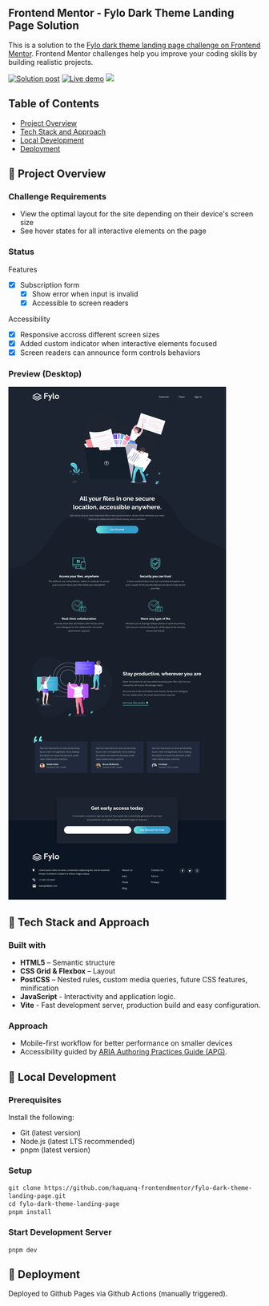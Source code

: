 ## Frontend Mentor - Fylo Dark Theme Landing Page Solution

This is a solution to the [Fylo dark theme landing page challenge on Frontend Mentor](https://www.frontendmentor.io/challenges/fylo-dark-theme-landing-page-5ca5f2d21e82137ec91a50fd). Frontend Mentor challenges help you improve your coding skills by building realistic projects.

<p>
  <a href="https://www.frontendmentor.io/solutions/mobile-first-responsive-without-zero-media-queries-vhMhfqkhn3">
    <img
      alt="Solution post"
      src="https://img.shields.io/badge/Frontendmentor-blue?label=Solution%20on"
    /></a>
  <a href="https://haquanq-frontendmentor.github.io/fylo-dark-theme-landing-page/">
    <img
      alt="Live demo"
      src="https://img.shields.io/badge/Demo-teal?label=Live"
    /></a>
  <a href="./LICENSE"
    ><img
      allt="MIT License"
      src="https://img.shields.io/badge/MIT-blue?label=license"
  /></a>
</p>

## Table of Contents

- [Project Overview](#sunrise-project-overview)
- [Tech Stack and Approach](#stars-tech-stack-and-approach)
- [Local Development](#leaves-local-development)
- [Deployment](#maple_leaf-deployment)

## :sunrise: Project Overview

### Challenge Requirements

- View the optimal layout for the site depending on their device's screen size
- See hover states for all interactive elements on the page

### Status

Features

- [x] Subscription form
  - [x] Show error when input is invalid
  - [x] Accessible to screen readers

Accessibility

- [x] Responsive accross different screen sizes
- [x] Added custom indicator when interactive elements focused
- [x] Screen readers can announce form controls behaviors

### Preview (Desktop)

![](./docs/preview.png)

## :stars: Tech Stack and Approach

### Built with

- **HTML5** – Semantic structure
- **CSS Grid & Flexbox** – Layout
- **PostCSS** – Nested rules, custom media queries, future CSS features, minification
- **JavaScript** - Interactivity and application logic.
- **Vite** - Fast development server, production build and easy configuration.

### Approach

- Mobile-first workflow for better performance on smaller devices
- Accessibility guided by [ARIA Authoring Practices Guide (APG)](https://www.w3.org/WAI/ARIA/apg/).

## :leaves: Local Development

### Prerequisites

Install the following:

- Git (latest version)
- Node.js (latest LTS recommended)
- pnpm (latest version)

### Setup

```
git clone https://github.com/haquanq-frontendmentor/fylo-dark-theme-landing-page.git
cd fylo-dark-theme-landing-page
pnpm install
```

### Start Development Server

```
pnpm dev
```

## :maple_leaf: Deployment

Deployed to Github Pages via Github Actions (manually triggered).
